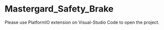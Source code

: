 # Mastergard_Safety_Brake


Please use PlatformIO extension on Visual-Studio Code to open the project.
